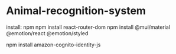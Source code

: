 # Animal-recognition-system


install:
npm
npm install react-router-dom
npm install @mui/material @emotion/react @emotion/styled

npm install amazon-cognito-identity-js